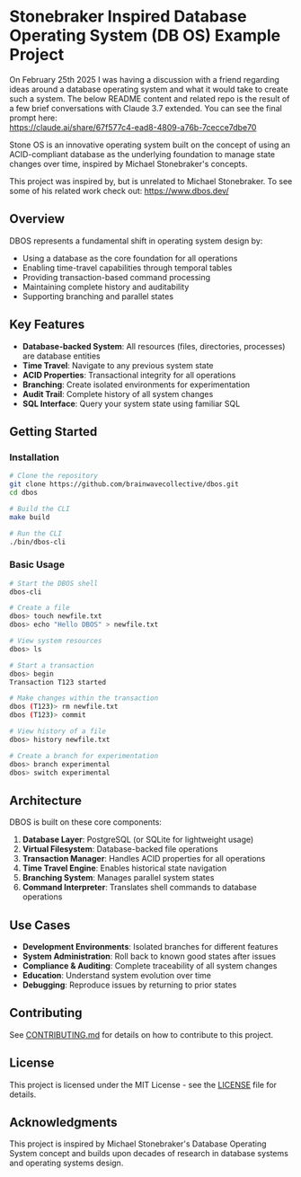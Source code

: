 # Stonebraker Inspired Database Operating System (DB OS) Example Project
 
On February 25th 2025 I was having a discussion with a friend regarding ideas around a database operating system and what it would take to create such a system. The below README content and related repo is the result of a few brief conversations with Claude 3.7 extended. You can see the final prompt here:  
https://claude.ai/share/67f577c4-ead8-4809-a76b-7cecce7dbe70  

Stone OS is an innovative operating system built on the concept of using an ACID-compliant database as the underlying foundation to manage state changes over time, inspired by Michael Stonebraker's concepts.

This project was inspired by, but is unrelated to Michael Stonebraker. To see some of his related work check out: https://www.dbos.dev/  


## Overview

DBOS represents a fundamental shift in operating system design by:

- Using a database as the core foundation for all operations
- Enabling time-travel capabilities through temporal tables
- Providing transaction-based command processing
- Maintaining complete history and auditability
- Supporting branching and parallel states

## Key Features

- **Database-backed System**: All resources (files, directories, processes) are database entities
- **Time Travel**: Navigate to any previous system state
- **ACID Properties**: Transactional integrity for all operations
- **Branching**: Create isolated environments for experimentation
- **Audit Trail**: Complete history of all system changes
- **SQL Interface**: Query your system state using familiar SQL

## Getting Started

### Installation

```bash
# Clone the repository
git clone https://github.com/brainwavecollective/dbos.git
cd dbos

# Build the CLI
make build

# Run the CLI
./bin/dbos-cli
```

### Basic Usage

```bash
# Start the DBOS shell
dbos-cli

# Create a file
dbos> touch newfile.txt
dbos> echo "Hello DBOS" > newfile.txt

# View system resources
dbos> ls

# Start a transaction
dbos> begin
Transaction T123 started

# Make changes within the transaction
dbos (T123)> rm newfile.txt
dbos (T123)> commit

# View history of a file
dbos> history newfile.txt

# Create a branch for experimentation
dbos> branch experimental
dbos> switch experimental
```

## Architecture

DBOS is built on these core components:

1. **Database Layer**: PostgreSQL (or SQLite for lightweight usage)
2. **Virtual Filesystem**: Database-backed file operations
3. **Transaction Manager**: Handles ACID properties for all operations
4. **Time Travel Engine**: Enables historical state navigation
5. **Branching System**: Manages parallel system states
6. **Command Interpreter**: Translates shell commands to database operations

## Use Cases

- **Development Environments**: Isolated branches for different features
- **System Administration**: Roll back to known good states after issues
- **Compliance & Auditing**: Complete traceability of all system changes
- **Education**: Understand system evolution over time
- **Debugging**: Reproduce issues by returning to prior states

## Contributing

See [CONTRIBUTING.md](CONTRIBUTING.md) for details on how to contribute to this project.

## License

This project is licensed under the MIT License - see the [LICENSE](LICENSE) file for details.

## Acknowledgments

This project is inspired by Michael Stonebraker's Database Operating System concept and builds upon decades of research in database systems and operating systems design.
